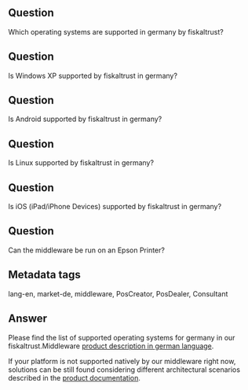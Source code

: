## Question
Which operating systems are supported in germany by fiskaltrust?

## Question
Is Windows XP supported by fiskaltrust in germany?

## Question
Is Android supported by fiskaltrust in germany?

## Question
Is Linux supported by fiskaltrust in germany?

## Question

Is iOS (iPad/iPhone Devices) supported by fiskaltrust in germany?

## Question

Can the middleware be run on an Epson Printer?

## Metadata tags
lang-en, market-de, middleware, PosCreator, PosDealer, Consultant

## Answer

Please find the list of supported operating systems for germany in our fiskaltrust.Middleware [product description in german language](https://github.com/fiskaltrust/productdescription-de-doc/blob/master/product-service-description/compliance-as-a-service/produkte/4445-0003-lokal-installierte-middleware.md).

If your platform is not supported natively by our middleware right now, solutions can be still found considering different architectural scenarios described in the [product documentation](https://github.com/fiskaltrust/productdescription-de-doc/blob/master/for-posdealers/03-sales/rollout-scenarios.md).

